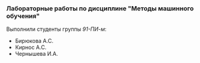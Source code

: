 ### Лабораторные работы по дисциплине "Методы машинного обучения"
Выполнили студенты группы _91-ПИ-м_:
- Бирюкова А.С.
- Кирнос А.С.
- Чернышева И.А.